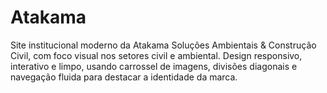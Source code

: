 # Atakama
Site institucional moderno da Atakama Soluções Ambientais &amp; Construção Civil, com foco visual nos setores civil e ambiental. Design responsivo, interativo e limpo, usando carrossel de imagens, divisões diagonais e navegação fluida para destacar a identidade da marca.
